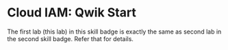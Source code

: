 # Cloud IAM: Qwik Start

The first lab (this lab) in this skill badge is exactly the same as second lab in the second skill badge.
Refer that for details.
